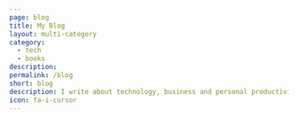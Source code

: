 ```yaml
---
page: blog
title: My Blog
layout: multi-category
category:
  - tech
  - books
description:
permalink: /blog
short: blog
description: I write about technology, business and personal productivity.
icon: fa-i-cursor
---
```

